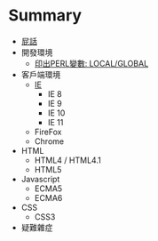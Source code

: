 # Summary

* [屁話](README.md)
* 開發環境
   * [印出PERL變數: LOCAL/GLOBAL](01-SERVER/print_GLOBAL_and_LOCAL.md)
* 客戶端環境
   * [IE](02-CLIENT/IE/ie-hack.md)
       * IE 8
       * IE 9
       * IE 10
       * IE 11
   * FireFox
   * Chrome
* HTML
   * HTML4 / HTML4.1
   * HTML5
* Javascript
   * ECMA5
   * ECMA6
* CSS
   * CSS3
* 疑難雜症

